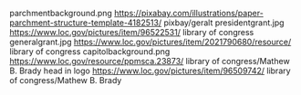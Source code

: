 parchmentbackground.png https://pixabay.com/illustrations/paper-parchment-structure-template-4182513/ pixbay/geralt
presidentgrant.jpg https://www.loc.gov/pictures/item/96522531/ library of congress
generalgrant.jpg https://www.loc.gov/pictures/item/2021790680/resource/ library of congress
capitolbackground.png https://www.loc.gov/resource/ppmsca.23873/ library of congress/Mathew B. Brady
head in logo https://www.loc.gov/pictures/item/96509742/ library of congress/Mathew B. Brady
